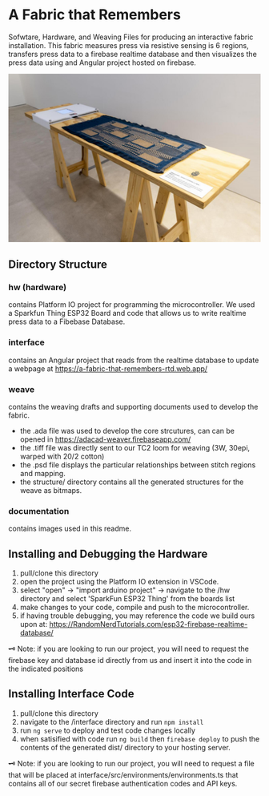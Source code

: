 # A Fabric that Remembers
Sofwtare, Hardware, and Weaving Files for producing an interactive fabric installation. This fabric measures press via resistive sensing is 6 regions, transfers press data to a firebase realtime database and then visualizes the press data using and Angular project hosted on firebase. 

![A Fabric that Remembers Install at Center for Heritage, Arts, and Textile, Hong Kong](/documentation/chat_install.jpg)




## Directory Structure

### hw (hardware)
contains Platform IO project for programming the microcontroller. We used a Sparkfun Thing ESP32 Board and code that allows us to write realtime press data to a Fibebase Database. 

### interface
contains an Angular project that reads from the realtime database to update a webpage at https://a-fabric-that-remembers-rtd.web.app/

### weave
contains the weaving drafts and supporting documents used to develop the fabric.  
- the .ada file was used to develop the core strcutures, can can be opened in https://adacad-weaver.firebaseapp.com/
- the .tiff file was directly sent to our TC2 loom for weaving (3W, 30epi, warped with 20/2 cotton)
- the .psd file displays the particular relationships between stitch regions and mapping.
- the structure/ directory contains all the generated structures for the weave as bitmaps. 

### documentation
contains images used in this readme. 


## Installing and Debugging the Hardware

1. pull/clone this directory
2. open the project using the Platform IO extension in VSCode. 
3. select "open" -> "import arduino project" -> navigate to the /hw directory and select 'SparkFun ESP32 Thing' from the boards list
4. make changes to your code, compile and push to the microcontroller. 
5. if having trouble debugging, you may reference the code we build ours upon at: https://RandomNerdTutorials.com/esp32-firebase-realtime-database/

:old_key:	Note: if you are looking to run our project, you will need to request the firebase key and database id directly from us and insert it into the code in the indicated positions


## Installing Interface Code
1. pull/clone this directory
2. navigate to the /interface directory and run `npm install`
3. run `ng serve` to deploy and test code changes locally
4. when satisified with code run `ng build` then `firebase deploy` to push the contents of the generated dist/ directory to your hosting server. 

:old_key: Note: if you are looking to run our project, you will need to request a file that will be placed at interface/src/environments/environments.ts that contains all of our secret firebase authentication codes and API keys. 
